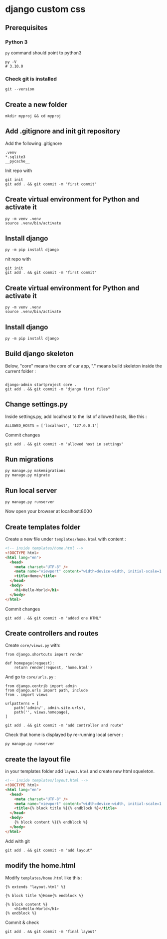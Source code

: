 # django custom css

## Prerequisites

### Python 3

`py` command should point to python3

```shell
py -V
# 3.10.0
```

### Check git is installed

```
git --version
```

## Create a new folder

```shell
mkdir myproj && cd myproj
```

## Add .gitignore and init git repository

Add the following .gitignore

```shell
.venv
*.sqlite3
__pycache__
```

Init repo with

```shell
git init
git add . && git commit -m "first commit"
```

## Create virtual environment for Python and activate it

```shell
py -m venv .venv
source .venv/bin/activate
```

## Install django

```shell
py -m pip install django
```
nit repo with

```shell
git init
git add . && git commit -m "first commit"
```

## Create virtual environment for Python and activate it

```shell
py -m venv .venv
source .venv/bin/activate
```

## Install django

```shell
py -m pip install django
```

## Build django skeleton

Below, "core" means the core of our app, "." means build skeleton inside the current folder :

```shell

django-admin startproject core .
git add . && git commit -m "django first files"

```

## Change settings.py

Inside settings.py, add localhost to the list of allowed hosts, like this :

```shell
ALLOWED_HOSTS = ['localhost', '127.0.0.1']
```

Commit changes

```shell
git add . && git commit -m "allowed host in settings"
```

## Run migrations

```shell
py manage.py makemigrations
py manage.py migrate
```

## Run local server

```shell
py manage.py runserver
```

Now open your browser at localhost:8000

## Create templates folder

Create a new file under `templates/home.html` with content :

```html
<!-- inside templates/home.html -->
<!DOCTYPE html>
<html lang="en">
  <head>
    <meta charset="UTF-8" />
    <meta name="viewport" content="width=device-width, initial-scale=1.0" />
    <title>Home</title>
  </head>
  <body>
    <h1>Hello-World</h1>
  </body>
</html>
```

Commit changes

```shell
git add . && git commit -m "added one HTML"
```

## Create controllers and routes

Create `core/views.py` with:

```shell
from django.shortcuts import render

def homepage(request):
    return render(request, 'home.html')
```

And go to `core/urls.py` :

```shell
from django.contrib import admin
from django.urls import path, include
from . import views

urlpatterns = [
    path('admin/', admin.site.urls),
    path('', views.homepage),
]
```

```shell
git add . && git commit -m "add controller and route"
```

Check that home is displayed by re-running local server :

```shell
py manage.py runserver
```

## create the layout file

in your templates folder add `layout.html` and create new html squeleton.

```html
<!-- inside templates/layout.html -->
<!DOCTYPE html>
<html lang="en">
  <head>
    <meta charset="UTF-8" />
    <meta name="viewport" content="width=device-width, initial-scale=1.0" />
    <title>{% block title %}{% endblock %}</title>
  </head>
  <body>
    {% block content %}{% endblock %}
  </body>
</html>
```

Add with git

```shell
git add . && git commit -m "add layout"
```

## modify the home.html

Modify `templates/home.html` like this :

```
{% extends "layout.html" %}

{% block title %}Home{% endblock %}

{% block content %}
    <h1>Hello-World</h1>
{% endblock %}
```

Commit & check

```shell
git add . && git commit -m "final layout"
```